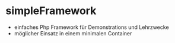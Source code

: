 # simpleFramework

+ einfaches Php Framework für Demonstrations und Lehrzwecke
+ möglicher Einsatz in einem minimalen Container
